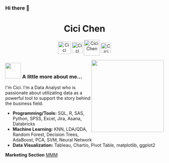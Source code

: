 ### Hi there 👋

<p align="center"> <h1 align="center"> Cici Chen </h1> </p>
<p align="center"><a href="https://github.com/iamcici0424" target="_blank"><img align="center" src="https://cdn0.iconfinder.com/data/icons/social-media-filled-2/24/social_media-20-512.png" alt="Cici Chen" height="40" width="40" /></a>
  <a href="https://www.linkedin.com/in/iamcici/" target="_blank"><img align="center" src="https://cdn4.iconfinder.com/data/icons/colorful-guache-social-media-logos-1/159/social-media_linkedin-512.png" alt="Cici Chen" height="35" width="35" /></a>
  <a href="https://www.notion.so/iamcici/Welcome-to-Cici-s-Project-Portfolio-45f750933f6d4cf6b6de73bf73239bca" target="_blank"><img align="center" src="https://img.icons8.com/plasticine/2x/notion.png" alt="Cici Chen" height="50" width="50" /></a>
  <a href="mailto:cc4291@columbia.edu" target="_blank"><img align="center" src="https://cdn3.iconfinder.com/data/icons/colorful-guache-social-media-logos-1/159/social-media_gmail-512.png" alt="Cici Chen" height="32" width="32" /></a>
</p>

<img align='right' src="https://i.loli.net/2021/04/22/YTayK1N9zitwnlH.png" width="230" >

### <img src="https://media.giphy.com/media/VgCDAzcKvsR6OM0uWg/giphy.gif" width="50"> A little more about me... 
I'm Cici. I'm a Data Analyst who is passionate about utilizating data as a powerful tool to support the story behind the business field.

- **Programming/Tools:** SQL, R, SAS, Python, SPSS, Excel, Jira, Asana, Databricks
- **Machine Learning:** KNN, LDA/QDA, Random Forest, Decision Trees, AdaBoost, PCA, SVM, Neural Network 
- **Data Visualization:** Tableau, Chartio, Pivot Table, matplotlib, ggplot2

**Marketing Section**
[MMM](https://github.com/iamcici0424/Marketing-Mix-Models)


<!--
**iamcici0424/iamcici0424** is a ✨ _special_ ✨ repository because its `README.md` (this file) appears on your GitHub profile.

Here are some ideas to get you started:

- 🔭 I’m currently working on ...
- 🌱 I’m currently learning ...
- 👯 I’m looking to collaborate on ...
- 🤔 I’m looking for help with ...
- 💬 Ask me about ...
- 📫 How to reach me: ...
- 😄 Pronouns: ...
- ⚡ Fun fact: ...
-->

